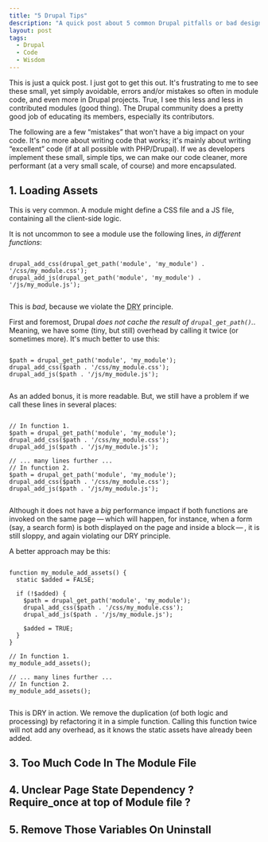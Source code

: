 ```yaml
---
title: "5 Drupal Tips"
description: "A quick post about 5 common Drupal pitfalls or bad design decisions you could avoid."
layout: post
tags:
  - Drupal
  - Code
  - Wisdom
---
```


This is just a quick post. I just got to get this out. It's frustrating to me to see these small, yet simply avoidable, errors and/or mistakes so often in module code, and even more in Drupal projects. True, I see this less and less in contributed modules (good thing). The Drupal community does a pretty good job of educating its members, especially its contributors.

The following are a few &ldquo;mistakes&rdquo; that won't have a big impact on your code. It's no more about writing code that works; it's mainly about writing &ldquo;excellent&rdquo; code (if at all possible with PHP/Drupal). If we as developers implement these small, simple tips, we can make our code cleaner, more performant (at a very small scale, of course) and more encapsulated.

## 1. Loading Assets

This is very common. A module might define a CSS file and a JS file, containing all the client-side logic.

It is not uncommon to see a module use the following lines, *in different functions*:

<pre><code class="language-php">
drupal_add_css(drupal_get_path('module', 'my_module') . '/css/my_module.css');
drupal_add_js(drupal_get_path('module', 'my_module') . '/js/my_module.js');

</code></pre>

This is *bad*, because we violate the <abbr title="Don't Repeat Yourself">DRY</abbr> principle.

First and foremost, Drupal *does not cache the result of `drupal_get_path()`.*. Meaning, we have some (tiny, but still) overhead by calling it twice (or sometimes more). It's much better to use this:

<pre><code class="language-php">
$path = drupal_get_path('module', 'my_module');
drupal_add_css($path . '/css/my_module.css');
drupal_add_js($path . '/js/my_module.js');

</code></pre>

As an added bonus, it is more readable. But, we still have a problem if we call these lines in several places:

<pre><code class="language-php">
// In function 1.
$path = drupal_get_path('module', 'my_module');
drupal_add_css($path . '/css/my_module.css');
drupal_add_js($path . '/js/my_module.js');

// ... many lines further ...
// In function 2.
$path = drupal_get_path('module', 'my_module');
drupal_add_css($path . '/css/my_module.css');
drupal_add_js($path . '/js/my_module.js');

</code></pre>

Although it does not have a *big* performance impact if both functions are invoked on the same page&thinsp;&mdash;&thinsp;which will happen, for instance, when a form (say, a search form) is both displayed on the page and inside a block&thinsp;&mdash;&thinsp;, it is still sloppy, and again violating our DRY principle.

A better approach may be this:

<pre><code class="language-php">
function my_module_add_assets() {
  static $added = FALSE;

  if (!$added) {
    $path = drupal_get_path('module', 'my_module');
    drupal_add_css($path . '/css/my_module.css');
    drupal_add_js($path . '/js/my_module.js');

    $added = TRUE;
  }
}

// In function 1.
my_module_add_assets();

// ... many lines further ...
// In function 2.
my_module_add_assets();

</code></pre>

This is DRY in action. We remove the duplication (of both logic and processing) by refactoring it in a simple function. Calling this function twice will not add any overhead, as it knows the static assets have already been added.

## 3. Too Much Code In The Module File

## 4. Unclear Page State Dependency ? Require_once at top of Module file ?

## 5. Remove Those Variables On Uninstall